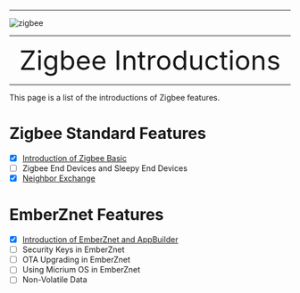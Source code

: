 ********
![zigbee](files/zigbee.png)
********

<div align="center">
    <font size=72>Zigbee Introductions</font>
</div>

********  

This page is a list of the introductions of Zigbee features.

# Zigbee Standard Features
- [x] [Introduction of Zigbee Basic](Introduction-of-Zigbee-Basic)
- [ ] Zigbee End Devices and Sleepy End Devices
- [x] [Neighbor Exchange](Introduction-of-Zigbee-Neighbor-Exchange)

# EmberZnet Features
- [x] [Introduction of EmberZnet and AppBuilder](Introduction-of-EmberZnet-and-AppBuilder)
- [ ] Security Keys in EmberZnet
- [ ] OTA Upgrading in EmberZnet
- [ ] Using Micrium OS in EmberZnet
- [ ] Non-Volatile Data
